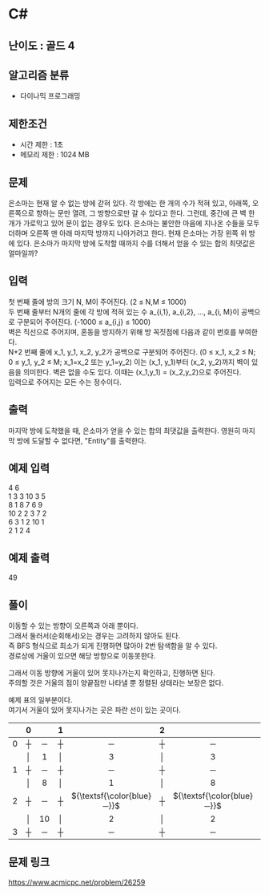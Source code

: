 # C#

## 난이도 : 골드 4

## 알고리즘 분류
  - 다이나믹 프로그래밍

## 제한조건
  - 시간 제한 : 1초
  - 메모리 제한 : 1024 MB

## 문제
은소마는 현재 알 수 없는 방에 갇혀 있다. 각 방에는 한 개의 수가 적혀 있고, 아래쪽, 오른쪽으로 향하는 문만 열려, 그 방향으로만 갈 수 있다고 한다. 그런데, 중간에 큰 벽 한 개가 가로막고 있어 문이 없는 경우도 있다. 은소마는 불안한 마음에 지나온 수들을 모두 더하며 오른쪽 맨 아래 마지막 방까지 나아가려고 한다. 현재 은소마는 가장 왼쪽 위 방에 있다. 은소마가 마지막 방에 도착할 때까지 수를 더해서 얻을 수 있는 합의 최댓값은 얼마일까?<br/>


## 입력
첫 번째 줄에 방의 크기 N, M이 주어진다. (2 ≤ N,M ≤ 1000)<br/>
두 번째 줄부터 N개의 줄에 각 방에 적혀 있는 수 a_{i,1}, a_{i,2}, ..., a_{i, M}이 공백으로 구분되어 주어진다. (-1000 ≤ a_{i,j} ≤ 1000)<br/>
벽은 직선으로 주어지며, 혼동을 방지하기 위해 방 꼭짓점에 다음과 같이 번호를 부여한다.<br/>
N+2 번째 줄에 x_1, y_1, x_2, y_2가 공백으로 구분되어 주어진다. (0 ≤ x_1, x_2 ≤ N; 0 ≤ y_1, y_2 ≤ M; x_1=x_2 또는 y_1=y_2) 이는 (x_1, y_1)부터 (x_2, y_2)까지 벽이 있음을 의미한다. 벽은 없을 수도 있다. 이때는 (x_1,y_1) = (x_2,y_2)으로 주어진다.<br/>
입력으로 주어지는 모든 수는 정수이다.<br/>


## 출력
마지막 방에 도착했을 때, 은소마가 얻을 수 있는 합의 최댓값을 출력한다. 영원히 마지막 방에 도달할 수 없다면, "Entity"를 출력한다.<br/>


## 예제 입력
4 6<br>
1 3 3 10 3 5<br>
8 1 8 7 6 9<br>
10 2 2 3 7 2<br>
6 3 1 2 10 1<br>
2 1 2 4<br>


## 예제 출력
49<br>


## 풀이
이동할 수 있는 방향이 오른쪽과 아래 뿐이다.<br/>
그래서 둘러서(순회해서)오는 경우는 고려하지 않아도 된다.<br/>
즉 BFS 형식으로 최소가 되게 진행하면 많아야 2번 탐색함을 알 수 있다.<br/>
경로상에 거울이 있으면 해당 방향으로 이동못한다.<br/>


그래서 이동 방향에 거울이 있어 못지나가는지 확인하고, 진행하면 된다.<br/>
주의할 것은 거울의 점이 양끝점만 나타낼 뿐 정렬된 상태라는 보장은 없다.<br/>


예제 표의 일부분이다.<br/>
여기서 거울이 있어 못지나가는 곳은 파란 선이 있는 곳이다.<br/>

||0||1||2||3||4||5|
|:---:|:---:|:---:|:---:|:---:|:---:|:---:|:---:|:---:|:---:|:---:|:---:|
|0|┼|─|┼|─|┼|─|┼|─|┼|─|┼|
||│|1|│|3|│|3|│|10|│|3|│|
|1|┼|─|┼|─|┼|─|┼|─|┼|─|┼|
||│|8|│|1|│|8|│|7|│|6|│|
|2|┼|─|┼|${\textsf{\color{blue}─}}$|┼|${\textsf{\color{blue}─}}$|┼|─|┼|─|┼|
||│|10|│|2|│|2|│|3|│|7|│|
|3|┼|─|┼|─|┼|─|┼|─|┼|─|┼|


## 문제 링크
https://www.acmicpc.net/problem/26259